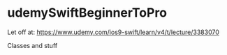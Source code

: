 # udemySwiftBeginnerToPro

Let off at:
https://www.udemy.com/ios9-swift/learn/v4/t/lecture/3383070

Classes and stuff
